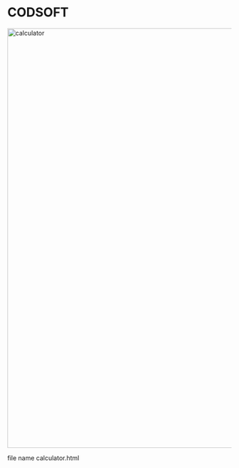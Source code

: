 # CODSOFT
<img width="1904" height="944" alt="calculator" src="https://github.com/user-attachments/assets/0f3d32ab-2905-4831-a6b0-9f34efe04eea" />

file name calculator.html
